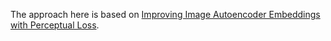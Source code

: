 The approach here is based on [Improving Image Autoencoder Embeddings with Perceptual Loss](https://arxiv.org/abs/2001.03444).
